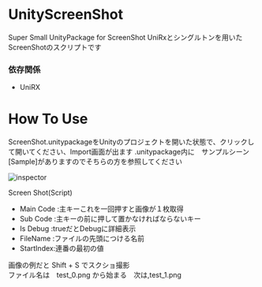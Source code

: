 # UnityScreenShot
Super Small UnityPackage for ScreenShot
UniRxとシングルトンを用いたScreenShotのスクリプトです  

### 依存関係
 * UniRX
# How To Use
ScreenShot.unitypackageをUnityのプロジェクトを開いた状態で、クリックして開いてください、Import画面が出ます
.unitypackage内に　サンプルシーン[Sample]がありますのでそちらの方を参照してください

![inspector](http://i.imgur.com/bT7n8xd.jpg)

Screen Shot(Script)

* Main Code :主キーこれを一回押すと画像が１枚取得
* Sub Code :主キーの前に押して置かなければならないキー
* Is Debug :trueだとDebugに詳細表示
* FileName :ファイルの先頭につける名前
* StartIndex:連番の最初の値

画像の例だと Shift + S でスクショ撮影  
ファイル名は　test_0.png から始まる　次は,test_1.png

